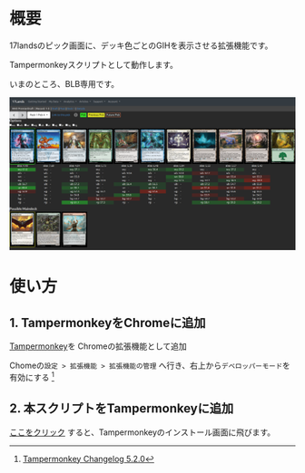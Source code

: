 # 概要
17landsのピック画面に、デッキ色ごとのGIHを表示させる拡張機能です。

Tampermonkeyスクリプトとして動作します。

いまのところ、BLB専用です。

![screenshot](img/screenshot.png)

# 使い方
## 1. TampermonkeyをChromeに追加
[Tampermonkey](https://chromewebstore.google.com/detail/tampermonkey/dhdgffkkebhmkfjojejmpbldmpobfkfo?hl=ja)を
Chromeの拡張機能として追加

Chomeの`設定 > 拡張機能 > 拡張機能の管理` へ行き、右上から`デベロッパーモード`を有効にする [^1]

[^1]: [Tampermonkey Changelog 5.2.0](https://www.tampermonkey.net/changelog.php#v5.2.0)

## 2. 本スクリプトをTampermonkeyに追加
[ここをクリック](https://github.com/slimemoss/lands17-pick-with-data/raw/deploy/dist/react-userscripts.user.js) すると、Tampermonkeyのインストール画面に飛びます。
